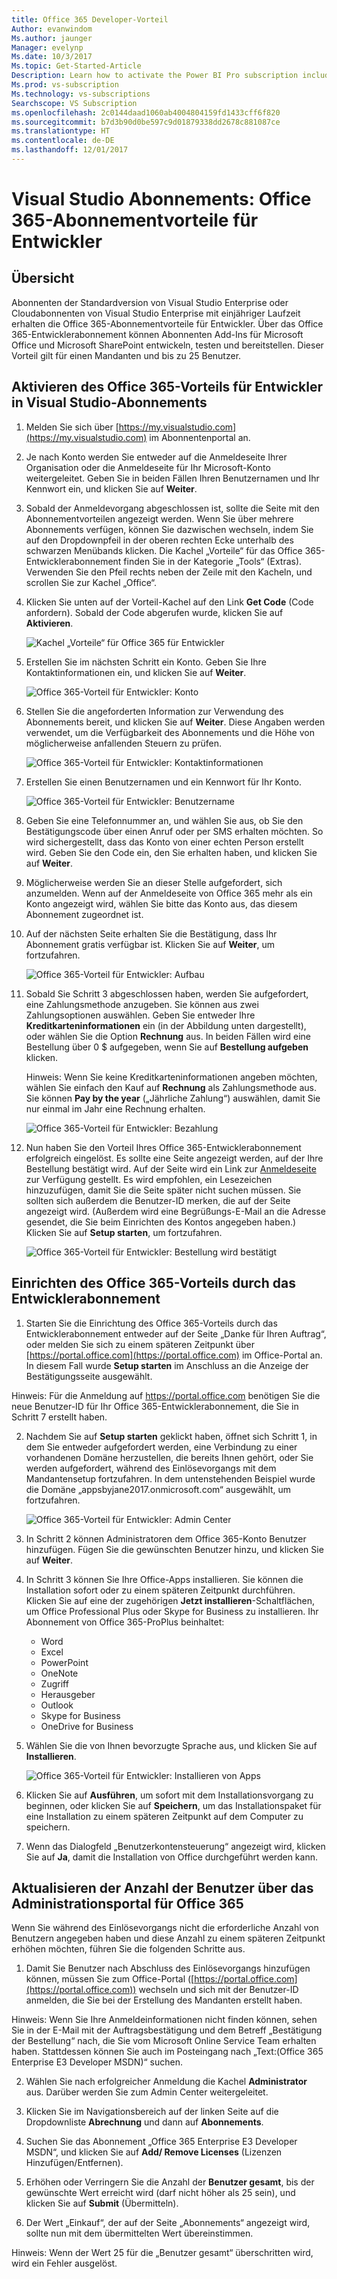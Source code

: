 ```yaml
---
title: Office 365 Developer-Vorteil
Author: evanwindom
Ms.author: jaunger
Manager: evelynp
Ms.date: 10/3/2017
Ms.topic: Get-Started-Article
Description: Learn how to activate the Power BI Pro subscription included in your Visual Studio subscription.
Ms.prod: vs-subscription
Ms.technology: vs-subscriptions
Searchscope: VS Subscription
ms.openlocfilehash: 2c0144daad1060ab4004804159fd1433cff6f820
ms.sourcegitcommit: b7d3b90d0be597c9d01879338dd2678c881087ce
ms.translationtype: HT
ms.contentlocale: de-DE
ms.lasthandoff: 12/01/2017
---
```

# <a name="visual-studio-subscriptions---the-office-365-developer-subscription-benefit"></a>Visual Studio Abonnements: Office 365-Abonnementvorteile für Entwickler

## <a name="overview"></a>Übersicht

Abonnenten der Standardversion von Visual Studio Enterprise oder Cloudabonnenten von Visual Studio Enterprise mit einjähriger Laufzeit erhalten die Office 365-Abonnementvorteile für Entwickler.  Über das Office 365-Entwicklerabonnement können Abonnenten Add-Ins für Microsoft Office und Microsoft SharePoint entwickeln, testen und bereitstellen.  Dieser Vorteil gilt für einen Mandanten und bis zu 25 Benutzer.

## <a name="activating-the-office-365-developer-benefit-in-visual-studio-subscriptions"></a>Aktivieren des Office 365-Vorteils für Entwickler in Visual Studio-Abonnements

1. Melden Sie sich über [https://my.visualstudio.com](https://my.visualstudio.com) im Abonnentenportal an.
2. Je nach Konto werden Sie entweder auf die Anmeldeseite Ihrer Organisation oder die Anmeldeseite für Ihr Microsoft-Konto weitergeleitet.   Geben Sie in beiden Fällen Ihren Benutzernamen und Ihr Kennwort ein, und klicken Sie auf **Weiter**.
3. Sobald der Anmeldevorgang abgeschlossen ist, sollte die Seite mit den Abonnementvorteilen angezeigt werden.  Wenn Sie über mehrere Abonnements verfügen, können Sie dazwischen wechseln, indem Sie auf den Dropdownpfeil in der oberen rechten Ecke unterhalb des schwarzen Menübands klicken.  Die Kachel „Vorteile“ für das Office 365-Entwicklerabonnement finden Sie in der Kategorie „Tools“ (Extras).  Verwenden Sie den Pfeil rechts neben der Zeile mit den Kacheln, und scrollen Sie zur Kachel „Office“. 
4. Klicken Sie unten auf der Vorteil-Kachel auf den Link **Get Code** (Code anfordern).   Sobald der Code abgerufen wurde, klicken Sie auf **Aktivieren**. 

    ![Kachel „Vorteile“ für Office 365 für Entwickler](_img\vs-office-dev\vs-office-dev-tile.png)

5.  Erstellen Sie im nächsten Schritt ein Konto.  Geben Sie Ihre Kontaktinformationen ein, und klicken Sie auf **Weiter**. 

    ![Office 365-Vorteil für Entwickler: Konto](_img\vs-office-dev\vs-office-dev-account-cropped.png)



6.  Stellen Sie die angeforderten Information zur Verwendung des Abonnements bereit, und klicken Sie auf **Weiter**.  Diese Angaben werden verwendet, um die Verfügbarkeit des Abonnements und die Höhe von möglicherweise anfallenden Steuern zu prüfen.  

    ![Office 365-Vorteil für Entwickler: Kontaktinformationen](_img\vs-office-dev\vs-office-dev-contact-cropped.png)



7.  Erstellen Sie einen Benutzernamen und ein Kennwort für Ihr Konto.  

    ![Office 365-Vorteil für Entwickler: Benutzername](_img\vs-office-dev\vs-office-dev-username-cropped.png)


8.  Geben Sie eine Telefonnummer an, und wählen Sie aus, ob Sie den Bestätigungscode über einen Anruf oder per SMS erhalten möchten.  So wird sichergestellt, dass das Konto von einer echten Person erstellt wird. Geben Sie den Code ein, den Sie erhalten haben, und klicken Sie auf **Weiter**.

9.  Möglicherweise werden Sie an dieser Stelle aufgefordert, sich anzumelden.  Wenn auf der Anmeldeseite von Office 365 mehr als ein Konto angezeigt wird, wählen Sie bitte das Konto aus, das diesem Abonnement zugeordnet ist.

10. Auf der nächsten Seite erhalten Sie die Bestätigung, dass Ihr Abonnement gratis verfügbar ist.  Klicken Sie auf **Weiter**, um fortzufahren.  

    ![Office 365-Vorteil für Entwickler: Aufbau](_img\vs-office-dev\vs-office-dev-price.png)

11. Sobald Sie Schritt 3 abgeschlossen haben, werden Sie aufgefordert, eine Zahlungsmethode anzugeben.  Sie können aus zwei Zahlungsoptionen auswählen.  Geben Sie entweder Ihre **Kreditkarteninformationen** ein (in der Abbildung unten dargestellt), oder wählen Sie die Option **Rechnung** aus.  In beiden Fällen wird eine Bestellung über 0 $ aufgegeben, wenn Sie auf **Bestellung aufgeben** klicken.

    Hinweis: Wenn Sie keine Kreditkarteninformationen angeben möchten, wählen Sie einfach den Kauf auf **Rechnung** als Zahlungsmethode aus.  Sie können **Pay by the year** („Jährliche Zahlung“) auswählen, damit Sie nur einmal im Jahr eine Rechnung erhalten.
 

    ![Office 365-Vorteil für Entwickler: Bezahlung](_img\vs-office-dev\vs-office-dev-credit-blur-cropped.png)


12. Nun haben Sie den Vorteil Ihres Office 365-Entwicklerabonnement erfolgreich eingelöst.  Es sollte eine Seite angezeigt werden, auf der Ihre Bestellung bestätigt wird.  Auf der Seite wird ein Link zur [Anmeldeseite](https://portal.office.com "Anmeldeseite für Office 365") zur Verfügung gestellt.  Es wird empfohlen, ein Lesezeichen hinzuzufügen, damit Sie die Seite später nicht suchen müssen.  Sie sollten sich außerdem die Benutzer-ID merken, die auf der Seite angezeigt wird.  (Außerdem wird eine Begrüßungs-E-Mail an die Adresse gesendet, die Sie beim Einrichten des Kontos angegeben haben.)  Klicken Sie auf **Setup starten**, um fortzufahren.  

    ![Office 365-Vorteil für Entwickler: Bestellung wird bestätigt](_img\vs-office-dev\vs-office-dev-confirm.png)


## <a name="setting-up-the-office-365-developer-subscription-benefit"></a>Einrichten des Office 365-Vorteils durch das Entwicklerabonnement

1. Starten Sie die Einrichtung des Office 365-Vorteils durch das Entwicklerabonnement entweder auf der Seite „Danke für Ihren Auftrag“, oder melden Sie sich zu einem späteren Zeitpunkt über [https://portal.office.com](https://portal.office.com) im Office-Portal an.  In diesem Fall wurde **Setup starten** im Anschluss an die Anzeige der Bestätigungsseite ausgewählt.

Hinweis: Für die Anmeldung auf https://portal.office.com benötigen Sie die neue Benutzer-ID für Ihr Office 365-Entwicklerabonnement, die Sie in Schritt 7 erstellt haben.

2. Nachdem Sie auf **Setup starten** geklickt haben, öffnet sich Schritt 1, in dem Sie entweder aufgefordert werden, eine Verbindung zu einer vorhandenen Domäne herzustellen, die bereits Ihnen gehört, oder Sie werden aufgefordert, während des Einlösevorgangs mit dem Mandantensetup fortzufahren.  In dem untenstehenden Beispiel wurde die Domäne „appsbyjane2017.onmicrosoft.com“ ausgewählt, um fortzufahren.

    ![Office 365-Vorteil für Entwickler: Admin Center](_img\vs-office-dev\vs-office-dev-admin-cropped.png)


3.  In Schritt 2 können Administratoren dem Office 365-Konto Benutzer hinzufügen.  Fügen Sie die gewünschten Benutzer hinzu, und klicken Sie auf **Weiter**.  

4.  In Schritt 3 können Sie Ihre Office-Apps installieren.  Sie können die Installation sofort oder zu einem späteren Zeitpunkt durchführen.  Klicken Sie auf eine der zugehörigen **Jetzt installieren**-Schaltflächen, um Office Professional Plus oder Skype for Business zu installieren.  Ihr Abonnement von Office 365-ProPlus beinhaltet:
    - Word
    - Excel
    - PowerPoint
    - OneNote
    - Zugriff
    - Herausgeber
    - Outlook
    - Skype for Business
    - OneDrive for Business

5.  Wählen Sie die von Ihnen bevorzugte Sprache aus, und klicken Sie auf **Installieren**. 

    ![Office 365-Vorteil für Entwickler: Installieren von Apps](_img\vs-office-dev\vs-office-dev-install-cropped.png)


6. Klicken Sie auf **Ausführen**, um sofort mit dem Installationsvorgang zu beginnen, oder klicken Sie auf **Speichern**, um das Installationspaket für eine Installation zu einem späteren Zeitpunkt auf dem Computer zu speichern.

7.  Wenn das Dialogfeld „Benutzerkontensteuerung“ angezeigt wird, klicken Sie auf **Ja**, damit die Installation von Office durchgeführt werden kann.  


## <a name="updating-the-number-of-users-from-the-office-365-admin-portal"></a>Aktualisieren der Anzahl der Benutzer über das Administrationsportal für Office 365

Wenn Sie während des Einlösevorgangs nicht die erforderliche Anzahl von Benutzern angegeben haben und diese Anzahl zu einem späteren Zeitpunkt erhöhen möchten, führen Sie die folgenden Schritte aus. 

1. Damit Sie Benutzer nach Abschluss des Einlösevorgangs hinzufügen können, müssen Sie zum Office-Portal ([https://portal.office.com](https://portal.office.com)) wechseln und sich mit der Benutzer-ID anmelden, die Sie bei der Erstellung des Mandanten erstellt haben.

Hinweis: Wenn Sie Ihre Anmeldeinformationen nicht finden können, sehen Sie in der E-Mail mit der Auftragsbestätigung und dem Betreff „Bestätigung der Bestellung“ nach, die Sie vom Microsoft Online Service Team erhalten haben.  Stattdessen können Sie auch im Posteingang nach „Text:(Office 365 Enterprise E3 Developer MSDN)“ suchen.

2. Wählen Sie nach erfolgreicher Anmeldung die Kachel **Administrator** aus. Darüber werden Sie zum Admin Center weitergeleitet.

3. Klicken Sie im Navigationsbereich auf der linken Seite auf die Dropdownliste **Abrechnung** und dann auf **Abonnements**.

4. Suchen Sie das Abonnement „Office 365 Enterprise E3 Developer MSDN“, und klicken Sie auf **Add/ Remove Licenses** (Lizenzen Hinzufügen/Entfernen).

5. Erhöhen oder Verringern Sie die Anzahl der **Benutzer gesamt**, bis der gewünschte Wert erreicht wird (darf nicht höher als 25 sein), und klicken Sie auf **Submit** (Übermitteln).

6. Der Wert „Einkauf“, der auf der Seite „Abonnements“ angezeigt wird, sollte nun mit dem übermittelten Wert übereinstimmen.

Hinweis: Wenn der Wert 25 für die „Benutzer gesamt“ überschritten wird, wird ein Fehler ausgelöst.


